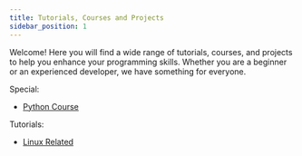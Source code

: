 ```yaml
---
title: Tutorials, Courses and Projects
sidebar_position: 1
---
```


Welcome! Here you will find a wide range of tutorials, courses, and projects to help you enhance your programming skills. Whether you are a beginner or an experienced developer, we have something for everyone.

Special:

* [Python Course](./python-course/)

Tutorials:

* [Linux Related](./linux/)
